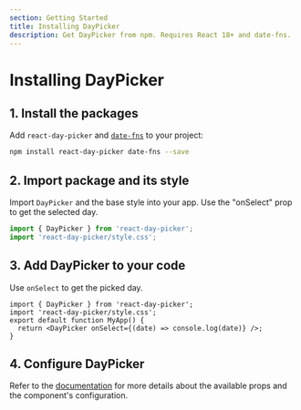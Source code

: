 ```yaml
---
section: Getting Started
title: Installing DayPicker
description: Get DayPicker from npm. Requires React 18+ and date-fns.
---
```


# Installing DayPicker

## 1. Install the packages

Add `react-day-picker` and [`date-fns`](http://date-fns.org/) to your project:

```bash
npm install react-day-picker date-fns --save
```

## 2. Import package and its style

Import `DayPicker` and the base style into your app. Use the "onSelect" prop to get the selected day.

```js
import { DayPicker } from 'react-day-picker';
import 'react-day-picker/style.css';
```

## 3. Add DayPicker to your code

Use `onSelect` to get the picked day.

```tsx
import { DayPicker } from 'react-day-picker';
import 'react-day-picker/style.css';
export default function MyApp() {
  return <DayPicker onSelect={(date) => console.log(date)} />;
}
```

## 4. Configure DayPicker

Refer to the [documentation](./README.md) for more details about the available props and the component's configuration.
